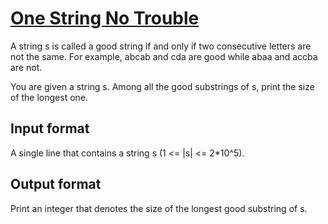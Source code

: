 # [One String No Trouble][link]

A string s is called a good string if and only if two consecutive letters are not the same. For example, abcab and cda are good while abaa and accba are not.

You are given a string s. Among all the good substrings of s, print the size of the longest one.

## Input format

A single line that contains a string s (1 <= |s| <= 2\*10^5).

## Output format

Print an integer that denotes the size of the longest good substring of s.

[link]: https://www.hackerearth.com/practice/basic-programming/implementation/basics-of-implementation/practice-problems/algorithm/one-string-no-trouble-37037871/
